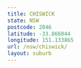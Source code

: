 ```yaml
---
title: CHISWICK
state: NSW
postcode: 2046
latitude: -33.866044
longitude: 151.133865
url: /nsw/chiswick/
layout: suburb
---
```

